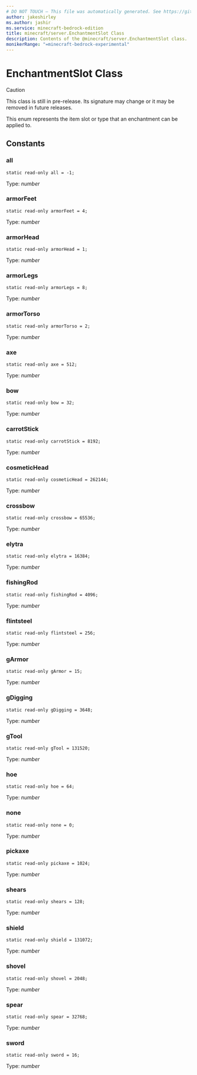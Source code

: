 ```yaml
---
# DO NOT TOUCH — This file was automatically generated. See https://github.com/mojang/minecraftapidocsgenerator to modify descriptions, examples, etc.
author: jakeshirley
ms.author: jashir
ms.service: minecraft-bedrock-edition
title: minecraft/server.EnchantmentSlot Class
description: Contents of the @minecraft/server.EnchantmentSlot class.
monikerRange: "=minecraft-bedrock-experimental"
---
```

# EnchantmentSlot Class

> [!CAUTION]
> This class is still in pre-release.  Its signature may change or it may be removed in future releases.

This enum represents the item slot or type that an enchantment can be applied to.

## Constants

### **all**
`static read-only all = -1;`

Type: *number*

### **armorFeet**
`static read-only armorFeet = 4;`

Type: *number*

### **armorHead**
`static read-only armorHead = 1;`

Type: *number*

### **armorLegs**
`static read-only armorLegs = 8;`

Type: *number*

### **armorTorso**
`static read-only armorTorso = 2;`

Type: *number*

### **axe**
`static read-only axe = 512;`

Type: *number*

### **bow**
`static read-only bow = 32;`

Type: *number*

### **carrotStick**
`static read-only carrotStick = 8192;`

Type: *number*

### **cosmeticHead**
`static read-only cosmeticHead = 262144;`

Type: *number*

### **crossbow**
`static read-only crossbow = 65536;`

Type: *number*

### **elytra**
`static read-only elytra = 16384;`

Type: *number*

### **fishingRod**
`static read-only fishingRod = 4096;`

Type: *number*

### **flintsteel**
`static read-only flintsteel = 256;`

Type: *number*

### **gArmor**
`static read-only gArmor = 15;`

Type: *number*

### **gDigging**
`static read-only gDigging = 3648;`

Type: *number*

### **gTool**
`static read-only gTool = 131520;`

Type: *number*

### **hoe**
`static read-only hoe = 64;`

Type: *number*

### **none**
`static read-only none = 0;`

Type: *number*

### **pickaxe**
`static read-only pickaxe = 1024;`

Type: *number*

### **shears**
`static read-only shears = 128;`

Type: *number*

### **shield**
`static read-only shield = 131072;`

Type: *number*

### **shovel**
`static read-only shovel = 2048;`

Type: *number*

### **spear**
`static read-only spear = 32768;`

Type: *number*

### **sword**
`static read-only sword = 16;`

Type: *number*

